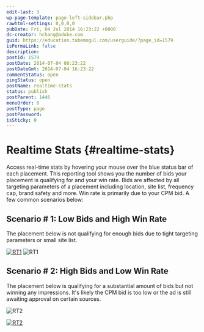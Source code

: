 ```yaml
---
edit-last: 3
wp-page-template: page-left-sidebar.php
rawhtml-settings: 0,0,0,0
pubDate: Fri, 04 Jul 2014 16:23:22 +0000
dc-creator: hchang@adobe.com
guid: https://education.tubemogul.com/userguide/?page_id=1579
isPermaLink: false
description: 
postId: 1579
postDate: 2014-07-04 08:23:22
postDateGmt: 2014-07-04 16:23:22
commentStatus: open
pingStatus: open
postName: realtime-stats
status: publish
postParent: 1446
menuOrder: 0
postType: page
postPassword: 
isSticky: 0
---
```


# Realtime Stats {#realtime-stats}

Access real-time stats by hovering your mouse over the blue status bar of each placement. This reporting tool shows you the number of bids your placement is qualifying for and your win rate. Bids are affected by all targeting parameters of a placement including location, site list, frequency cap, brand safety and more. Win rate is primarily due to your CPM bid. A few common scenarios below:
  
## Scenario # 1: Low Bids and High Win Rate
  
The placement below is not qualifying for enough bids due to tight targeting parameters or small site list.

[![RT1](assets/assets/rt1.jpg)](assets/rt1.jpg)
![RT1](assets/rt1.png)
  
## Scenario # 2: High Bids and Low Win Rate
  
The placement below is qualifying for a substantial amount of bids but not winning any impressions. It's likely the CPM bid is too low or the ad is still awaiting approval on certain sources.

![RT2](assets/rt2.png)

[![RT2](assets/assets/rt2.jpg)](assets/rt2.jpg)
